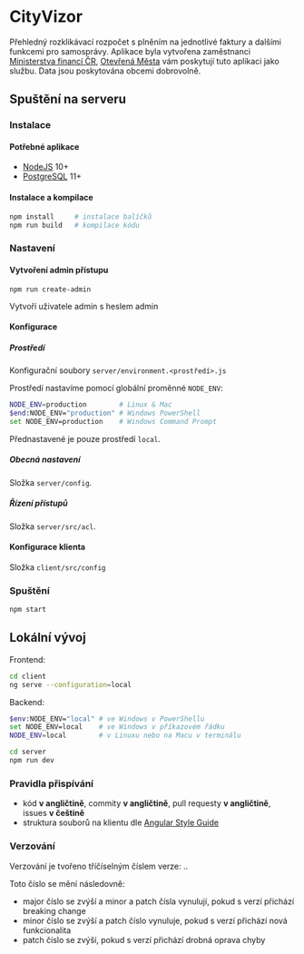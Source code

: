 # CityVizor

Přehledný rozklikávací rozpočet s plněním na jednotlivé faktury a dalšími funkcemi pro samosprávy. Aplikace byla vytvořena zaměstnanci [Ministerstva financí ČR](http://www.mfcr.cz), [Otevřená Města](http://www.otevrenamesta.cz/) vám poskytují tuto aplikaci jako službu. Data jsou poskytována obcemi dobrovolně.

## Spuštění na serveru

### Instalace

#### Potřebné aplikace

 - [NodeJS](https://nodejs.org) 10+
 - [PostgreSQL](https://www.postgresql.org/download/) 11+

#### Instalace a kompilace

```sh
npm install     # instalace balíčků
npm run build   # kompilace kódu
```

### Nastavení

#### Vytvoření admin přístupu

```
npm run create-admin
```

Vytvoří uživatele admin s heslem admin

#### Konfigurace

##### Prostředí

Konfigurační soubory `server/environment.<prostředí>.js`

Prostředí nastavíme pomocí globální proměnné `NODE_ENV`:

```sh
NODE_ENV=production        # Linux & Mac
$end:NODE_ENV="production" # Windows PowerShell
set NODE_ENV=production    # Windows Command Prompt
```

Přednastavené je pouze prostředí `local`.

##### Obecná nastavení

Složka `server/config`.

##### Řízení přístupů

Složka `server/src/acl`.

#### Konfigurace klienta

Složka `client/src/config`

### Spuštění

```sh
npm start
```

## Lokální vývoj

Frontend:
```sh
cd client
ng serve --configuration=local
```

Backend:
```sh
$env:NODE_ENV="local" # ve Windows v PowerShellu
set NODE_ENV=local    # ve Windows v příkazovém řádku
NODE_ENV=local        # v Linuxu nebo na Macu v terminálu

cd server
npm run dev
```
### Pravidla přispívání

 - kód **v angličtině**, commity **v angličtině**, pull requesty **v angličtině**, issues **v češtině**
 - struktura souborů na klientu dle [Angular Style Guide](https://angular.io/guide/styleguide)

### Verzování

Verzování je tvořeno tříčíselným číslem verze: <major>.<minor>.<patch>

Toto číslo se mění následovně:
 - major číslo se zvýší a minor a patch čísla vynulují, pokud s verzí přichází breaking change
 - minor číslo se zvýší a patch číslo vynuluje, pokud s verzí přichází nová funkcionalita
 - patch číslo se zvýší, pokud s verzí přichází drobná oprava chyby 